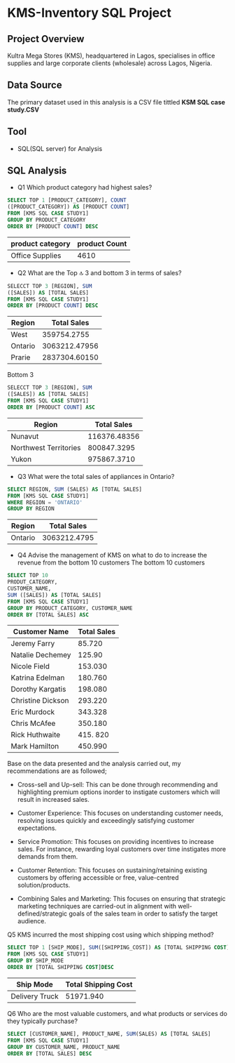 # KMS-Inventory SQL Project 
## Project Overview 
Kultra Mega Stores (KMS), headquartered in Lagos, specialises in office supplies and large corporate clients (wholesale) across Lagos, Nigeria. 
## Data Source 
The primary dataset used in this analysis is a CSV file tittled **KSM SQL case study.CSV**
## Tool  
+ SQL(SQL server) for Analysis 
## SQL Analysis 
+ Q1 Which product category had highest sales? 
``` sql 
SELECT TOP 1 [PRODUCT_CATEGORY], COUNT 
([PRODUCT_CATEGORY]) AS [PRODUCT COUNT]
FROM [KMS SQL CASE STUDY1]
GROUP BY PRODUCT_CATEGORY
ORDER BY [PRODUCT COUNT] DESC
```
|product category|product Count|
|---------------|------------|
|Office Supplies| 4610|
+ Q2 What are the Top 🔝 3 and bottom 3 in terms of sales? 
```sql
SELECCT TOP 3 [REGION], SUM 
([SALES]) AS [TOTAL SALES] 
FROM [KMS SQL CASE STUDY1]
ORDER BY [PRODUCT COUNT] DESC 
``` 
|Region| Total Sales|
|-------------|------------|
|West| 359754.2755|
|Ontario| 3063212.47956|
|Prarie| 2837304.60150|

Bottom 3 
```sql
SELECCT TOP 3 [REGION], SUM 
([SALES]) AS [TOTAL SALES] 
FROM [KMS SQL CASE STUDY1]
ORDER BY [PRODUCT COUNT] ASC
```

|Region| Total Sales|
|-------------|------------|
|Nunavut| 116376.48356|
|Northwest Territories| 800847.3295|
|Yukon| 975867.3710|

+ Q3 What were the total sales of appliances in Ontario?
```sql
SELECT REGION, SUM (SALES) AS [TOTAL SALES]
FROM [KMS SQL CASE STUDY1]
WHERE REGION = 'ONTARIO'
GROUP BY REGION
```

|Region|Total Sales|
|-------|--------|
|Ontario|3063212.4795|

+ Q4 Advise the management of KMS on  what to do to increase the revenue from the bottom 10 customers
The bottom 10 customers
```sql
SELECT TOP 10
PRODUT_CATEGORY,
CUSTOMER_NAME, 
SUM ([SALES]) AS [TOTAL SALES]
FROM [KMS SQL CASE STUDY1]
GROUP BY PRODUCT_CATEGORY, CUSTOMER_NAME
ORDER BY [TOTAL SALES] ASC
```
|Customer Name|Total Sales|
|---------------|-------------|
| Jeremy Farry   | 85.720     | 
|Natalie Dechemey| 125.90     |   
|Nicole Field    | 153.030    |
| Katrina Edelman | 180.760   |
|Dorothy Kargatis | 198.080   |
|Christine Dickson | 293.220  |
|Eric Murdock     | 343.328   |
|Chris McAfee     | 350.180   |
|Rick Huthwaite   | 415. 820  |
| Mark Hamilton   | 450.990   |

Base on the data presented and the analysis carried out, my recommendations are as followed;
* Cross-sell and Up-sell: This can be done through recommending and highlighting premium options inorder to instigate customers which will result in increased sales.

* Customer Experience: This focuses on understanding customer needs, resolving issues quickly and exceedingly satisfying customer expectations.

* Service Promotion: This focuses on providing incentives to increase sales. For instance, rewarding loyal customers over time instigates more demands from them. 

* Customer Retention: This focuses on sustaining/retaining existing customers by offering accessible or free, value-centred solution/products. 

* Combining Sales and Marketing: This focuses on ensuring that strategic marketing techniques are carried-out in alignment with well-defined/strategic goals of the sales team in order to satisfy the target audience.

Q5 KMS incurred the most shipping cost using which shipping method?
```sql
SELECT TOP 1 [SHIP_MODE], SUM([SHIPPING_COST]) AS [TOTAL SHIPPING COST]
FROM [KMS SQL CASE STUDY1]
GROUP BY SHIP_MODE
ORDER BY [TOTAL SHIPPING COST]DESC
```
|Ship Mode| Total Shipping Cost|
|--------|-------------------|
|Delivery Truck| 51971.940|

Q6 Who are the most valuable customers, and what products or services do they typically purchase?

```sql
SELECT [CUSTOMER_NAME], PRODUCT_NAME, SUM(SALES) AS [TOTAL SALES]
FROM [KMS SQL CASE STUDY1]
GROUP BY CUSTOMER_NAME, PRODUCT_NAME
ORDER BY [TOTAL SALES] DESC
```

